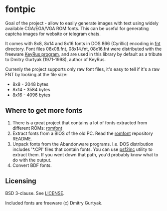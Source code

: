 # fontpic

Goal of the project - allow to easily generate images with text using widely
available CGA/EGA/VGA ROM fonts.  This can be useful for generating captcha
images for website or telegram chats.

It comes with 8x8, 8x14 and 8x16 fonts in DOS 866 (Cyrillic) encoding in
[fnt](/fnt) directory.  Font files 08x08.fnt, 08x14.fnt, 08x16.fnt were
distributed with the freeware [KeyRus program][1], and are used in this
library by default as a tribute to Dmitry Gurtyak (1971-1998), author of
KeyRus.

Currenly the project supports only raw font files, it's easy to tell if it's
a raw FNT by looking at the file size:

- 8x8 - 2048 bytes
- 8x14 - 3584 bytes
- 8x16 - 4096 bytes

## Where to get more fonts

1. There is a great project that contains a lot of fonts extracted from
   different ROMs: [romfont][2]
2. Extract fonts from a BIOS of the old PC.  Read the [romfont][2] repository
   README.
3. Unpack fonts from the Abandonware programs.  I.e. DOS distribution includes
   '*.CPI' files that contain fonts.  You can use [psf2inc][3] utility to
   extract them.  If you went down that path, you'd probably know what to do
   with the output.
4. Convert BDF fonts.


## Licensing

BSD 3-clause.  See [LICENSE](/LICENSE).

Included fonts are freeware (c) Dmitry Gurtyak.


[1]: https://en.wikipedia.org/wiki/KeyRus
[2]: https://github.com/spacerace/romfont
[3]: https://www.mankier.com/1/psf2inc
